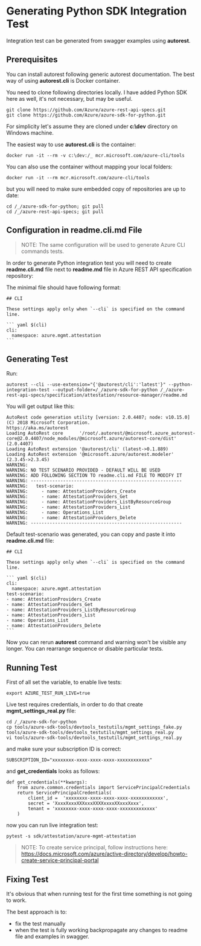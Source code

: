 # Generating Python SDK Integration Test

Integration test can be generated from swagger examples using **autorest**.

## Prerequisites

You can install autorest following generic autorest documentation.
The best way of using **autorest.cli** is Docker container.

You need to clone following directories locally. I have added Python SDK here as well, it's not necessary, but may be useful.

    git clone https://github.com/Azure/azure-rest-api-specs.git
    git clone https://github.com/Azure/azure-sdk-for-python.git

For simplicity let's assume they are cloned under **c:\dev** directory on Windows machine.

The easiest way to use **autorest.cli** is the container:

    docker run -it --rm -v c:\dev:/_ mcr.microsoft.com/azure-cli/tools

You can also use the container without mapping your local folders:

    docker run -it --rm mcr.microsoft.com/azure-cli/tools

but you will need to make sure embedded copy of repositories are up to date:

    cd /_/azure-sdk-for-python; git pull
    cd /_/azure-rest-api-specs; git pull

## Configuration in **readme.cli.md** File

>NOTE: The same configuration will be used to generate Azure CLI commands tests.

In order to generate Python integration test you will need to create **readme.cli.md** file next to **readme.md** file in Azure REST API specification repository:

The minimal file should have following format:

    ## CLI

    These settings apply only when `--cli` is specified on the command line.

    ``` yaml $(cli)
    cli:
      namespace: azure.mgmt.attestation
    ```

## Generating Test

Run:

    autorest --cli --use-extension="{'@autorest/cli':'latest'}" --python-integration-test --output-folder=/_/azure-sdk-for-python /_/azure-rest-api-specs/specification/attestation/resource-manager/readme.md

You will get output like this:

    AutoRest code generation utility [version: 2.0.4407; node: v10.15.0]
    (C) 2018 Microsoft Corporation.
    https://aka.ms/autorest
    Loading AutoRest core      '/root/.autorest/@microsoft.azure_autorest-core@2.0.4407/node_modules/@microsoft.azure/autorest-core/dist' (2.0.4407)
    Loading AutoRest extension '@autorest/cli' (latest->0.1.889)
    Loading AutoRest extension '@microsoft.azure/autorest.modeler' (2.3.45->2.3.45)
    WARNING:
    WARNING: NO TEST SCENARIO PROVIDED - DEFAULT WILL BE USED
    WARNING: ADD FOLLOWING SECTION TO readme.cli.md FILE TO MODIFY IT
    WARNING: --------------------------------------------------------
    WARNING:   test-scenario:
    WARNING:     - name: AttestationProviders_Create
    WARNING:     - name: AttestationProviders_Get
    WARNING:     - name: AttestationProviders_ListByResourceGroup
    WARNING:     - name: AttestationProviders_List
    WARNING:     - name: Operations_List
    WARNING:     - name: AttestationProviders_Delete
    WARNING: --------------------------------------------------------

Default test-scenario was generated, you can copy and paste it into **readme.cli.md** file:


    ## CLI

    These settings apply only when `--cli` is specified on the command line.

    ``` yaml $(cli)
    cli:
      namespace: azure.mgmt.attestation
    test-scenario:
    - name: AttestationProviders_Create
    - name: AttestationProviders_Get
    - name: AttestationProviders_ListByResourceGroup
    - name: AttestationProviders_List
    - name: Operations_List
    - name: AttestationProviders_Delete
    ```

Now you can rerun **autorest** command and warning won't be visible any longer.
You can rearrange sequence or disable particular tests.

## Running Test

First of all set the variable, to enable live tests:

    export AZURE_TEST_RUN_LIVE=true

Live test requires credentials, in order to do that create **mgmt_settings_real.py** file:

    cd /_/azure-sdk-for-python
    cp tools/azure-sdk-tools/devtools_testutils/mgmt_settings_fake.py tools/azure-sdk-tools/devtools_testutils/mgmt_settings_real.py
    vi tools/azure-sdk-tools/devtools_testutils/mgmt_settings_real.py

and make sure your subscription ID is correct:

    SUBSCRIPTION_ID="xxxxxxxx-xxxx-xxxx-xxxx-xxxxxxxxxxxx"

and **get_credentials** looks as follows:

    def get_credentials(**kwargs):
        from azure.common.credentials import ServicePrincipalCredentials
        return ServicePrincipalCredentials(
            client_id =  'xxxxxxxx-xxxx-xxxx-xxxx-xxxxxxxxxxxx',
            secret = 'XxxxXxxxXXXxxxXXXXxxxxXXxxxXxxx',
            tenant = 'xxxxxxxx-xxxx-xxxx-xxxx-xxxxxxxxxxxxx'
        )

now you can run live integration test:

    pytest -s sdk/attestation/azure-mgmt-attestation

>NOTE: To create service principal, follow instructions here: https://docs.microsoft.com/azure/active-directory/develop/howto-create-service-principal-portal

## Fixing Test

It's obvious that when running test for the first time something is not going to work.

The best approach is to:
- fix the test manually
- when the test is fully working backpropagate any changes to readme file and examples in swagger.
